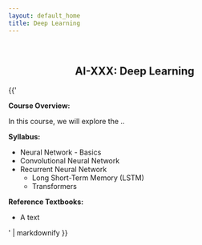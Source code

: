 ```yaml
---
layout: default_home
title: Deep Learning
---
```


<br>
<h2><center> AI-XXX: Deep Learning </center></h2>

<section class="author">
  <div class="container">

{{'


**Course Overview:**

In this course, we will explore the ..


**Syllabus:**

- Neural Network - Basics
- Convolutional Neural Network
- Recurrent Neural Network
  - Long Short-Term Memory (LSTM)
  - Transformers


**Reference Textbooks:**
- A text

' | markdownify }}
</div>
</section>

